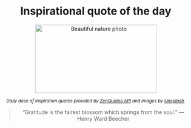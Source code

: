 
<div align="center">

# Inspirational quote of the day

<img src="./data/photo.jpeg" alt="Beautiful nature photo" width="320" height="180">

<sub><i>Daily dose of inspiration quotes provided by [ZenQuotes API](https://zenquotes.io/) and images by [Unsplash](https://unsplash.com/).</i></sub>


<blockquote>&ldquo;Gratitude is the fairest blossom which springs from the soul.&rdquo; &mdash; <footer>Henry Ward Beecher</footer></blockquote>

</div>
